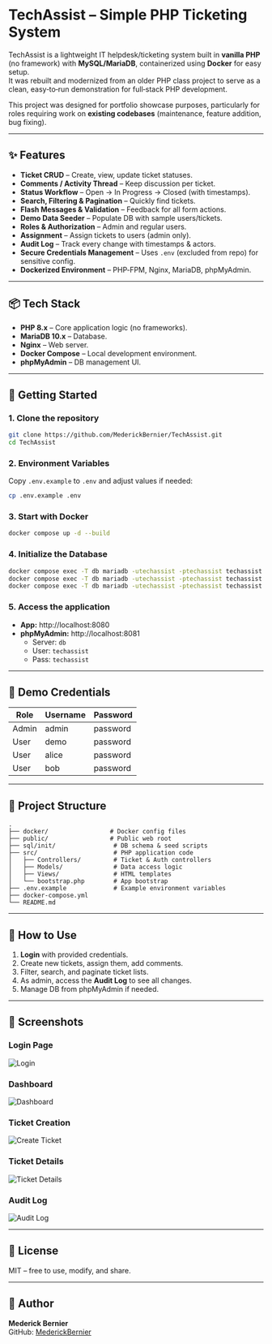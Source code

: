# TechAssist – Simple PHP Ticketing System

TechAssist is a lightweight IT helpdesk/ticketing system built in **vanilla PHP** (no framework) with **MySQL/MariaDB**, containerized using **Docker** for easy setup.  
It was rebuilt and modernized from an older PHP class project to serve as a clean, easy‑to‑run demonstration for full‑stack PHP development.

This project was designed for portfolio showcase purposes, particularly for roles requiring work on **existing codebases** (maintenance, feature addition, bug fixing).

---

## ✨ Features

- **Ticket CRUD** – Create, view, update ticket statuses.
- **Comments / Activity Thread** – Keep discussion per ticket.
- **Status Workflow** – Open → In Progress → Closed (with timestamps).
- **Search, Filtering & Pagination** – Quickly find tickets.
- **Flash Messages & Validation** – Feedback for all form actions.
- **Demo Data Seeder** – Populate DB with sample users/tickets.
- **Roles & Authorization** – Admin and regular users.
- **Assignment** – Assign tickets to users (admin only).
- **Audit Log** – Track every change with timestamps & actors.
- **Secure Credentials Management** – Uses `.env` (excluded from repo) for sensitive config.
- **Dockerized Environment** – PHP‑FPM, Nginx, MariaDB, phpMyAdmin.

---

## 📦 Tech Stack

- **PHP 8.x** – Core application logic (no frameworks).
- **MariaDB 10.x** – Database.
- **Nginx** – Web server.
- **Docker Compose** – Local development environment.
- **phpMyAdmin** – DB management UI.

---

## 🚀 Getting Started

### 1. Clone the repository
```bash
git clone https://github.com/MederickBernier/TechAssist.git
cd TechAssist
```

### 2. Environment Variables
Copy `.env.example` to `.env` and adjust values if needed:
```bash
cp .env.example .env
```

### 3. Start with Docker
```bash
docker compose up -d --build
```

### 4. Initialize the Database
```bash
docker compose exec -T db mariadb -utechassist -ptechassist techassist < ./sql/init/01_schema.sql
docker compose exec -T db mariadb -utechassist -ptechassist techassist < ./sql/init/02_features.sql
docker compose exec -T db mariadb -utechassist -ptechassist techassist < ./sql/init/03_seed_data.sql
```

### 5. Access the application
- **App:** http://localhost:8080  
- **phpMyAdmin:** http://localhost:8081  
  - Server: `db`  
  - User: `techassist`  
  - Pass: `techassist`

---

## 🔑 Demo Credentials

| Role   | Username | Password |
|--------|----------|----------|
| Admin  | admin    | password |
| User   | demo     | password |
| User   | alice    | password |
| User   | bob      | password |

---

## 📂 Project Structure

```
.
├── docker/                 # Docker config files
├── public/                 # Public web root
├── sql/init/                # DB schema & seed scripts
├── src/                     # PHP application code
│   ├── Controllers/         # Ticket & Auth controllers
│   ├── Models/              # Data access logic
│   ├── Views/               # HTML templates
│   └── bootstrap.php        # App bootstrap
├── .env.example             # Example environment variables
├── docker-compose.yml
└── README.md
```

---

## 📝 How to Use

1. **Login** with provided credentials.
2. Create new tickets, assign them, add comments.
3. Filter, search, and paginate ticket lists.
4. As admin, access the **Audit Log** to see all changes.
5. Manage DB from phpMyAdmin if needed.

---

## 📸 Screenshots

### Login Page
![Login](docs/images/login.jpg)

### Dashboard
![Dashboard](docs/images/index.jpg)

### Ticket Creation
![Create Ticket](docs/images/ticket_create.jpg)

### Ticket Details
![Ticket Details](docs/images/ticket_show.jpg)

### Audit Log
![Audit Log](docs/images/audit.jpg)

---

## 📜 License

MIT – free to use, modify, and share.

---

## 🙋 Author

**Mederick Bernier**  
GitHub: [MederickBernier](https://github.com/MederickBernier)
